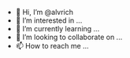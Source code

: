 - 👋 Hi, I’m @alvrich
- 👀 I’m interested in ...
- 🌱 I’m currently learning ...
- 💞️ I’m looking to collaborate on ...
- 📫 How to reach me ...

<!---
alvrich/alvrich is a ✨ special ✨ repository because its `README.md` (this file) appears on your GitHub profile.
You can click the Preview link to take a look at your changes.
--->
